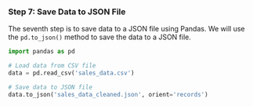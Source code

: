 ### Step 7: Save Data to JSON File

The seventh step is to save data to a JSON file using Pandas. We will use the `pd.to_json()` method to save the data to a JSON file.

```python
import pandas as pd

# Load data from CSV file
data = pd.read_csv('sales_data.csv')

# Save data to JSON file
data.to_json('sales_data_cleaned.json', orient='records')
```
